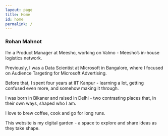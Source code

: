 ```yaml
---
layout: page
title: Home
id: home
permalink: /
---
```

### Rohan Mahnot
I’m a Product Manager at Meesho, working on Valmo - Meesho’s in-house logistics network.

Previously, I was a Data Scientist at Microsoft in Bangalore, where I focused on Audience Targeting for Microsoft Advertising.

Before that, I spent four years at IIT Kanpur - learning a lot, getting confused even more, and somehow making it through.

I was born in Bikaner and raised in Delhi - two contrasting places that, in their own ways, shaped who I am. 

I love to brew coffee, cook and go for long runs.

This website is my digital garden - a space to explore and share ideas as they take shape.
